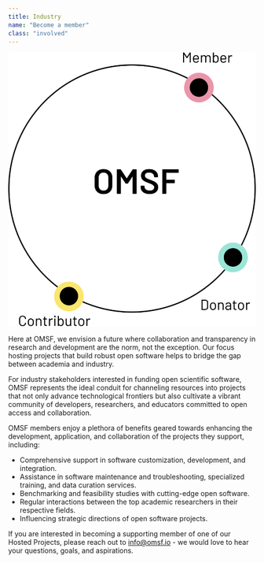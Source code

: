 ```yaml
---
title: Industry
name: "Become a member"
class: "involved"
---
```


![Become a contributor](/images/member.svg)

Here at OMSF, we envision a future where collaboration and transparency in research and development are the norm, not the exception. Our focus hosting projects that build robust open software helps to bridge the gap between academia and industry.  

For industry stakeholders interested in funding open scientific software, OMSF represents the ideal conduit for channeling resources into projects that not only advance technological frontiers but also cultivate a vibrant community of developers, researchers, and educators committed to open access and collaboration. 

OMSF members enjoy a plethora of benefits geared towards enhancing the development, application, and collaboration of the projects they support, including:
- Comprehensive support in software customization, development, and integration.
- Assistance in software maintenance and troubleshooting, specialized training, and data curation services.
- Benchmarking and feasibility studies with cutting-edge open software.
- Regular interactions between the top academic researchers in their respective fields.
- Influencing strategic directions of open software projects.

If you are interested in becoming a supporting member of one of our Hosted Projects, please reach out to [info@omsf.io](mailto:info@omsf.io) - we would love to hear your questions, goals, and aspirations.
